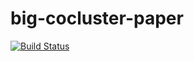 # big-cocluster-paper

[![Build Status](https://img.shields.io/github/workflow/status/wzh4464/big-cocluster-paper/CI)](https://github.com/wzh4464/big-cocluster-paper/actions)
